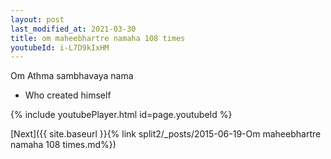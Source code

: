 ```yaml
---
layout: post
last_modified_at: 2021-03-30
title: om maheebhartre namaha 108 times
youtubeId: i-L7D9kIxHM
---
```

 
 
Om Athma sambhavaya nama 
 
 -  Who created himself 
 
  
 
  
 
 
 
 
 
 


{% include youtubePlayer.html id=page.youtubeId %}
 
[Next]({{ site.baseurl }}{% link  split2/_posts/2015-06-19-Om maheebhartre namaha 108 times.md%})
 
